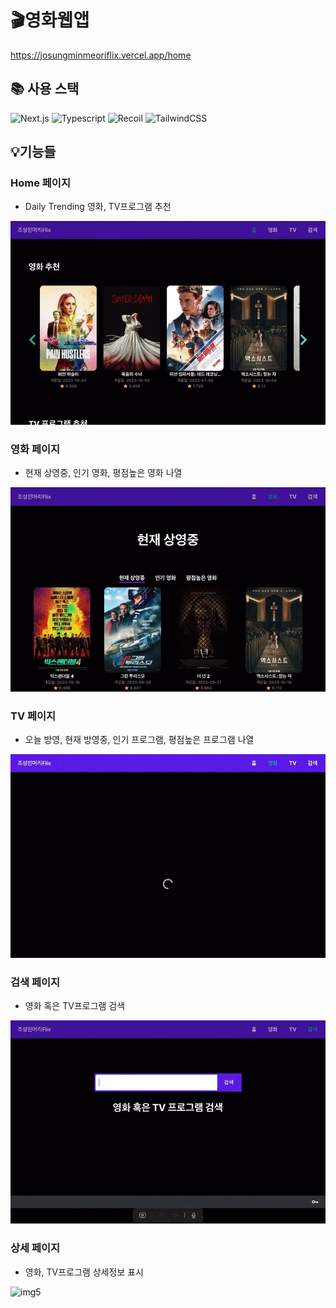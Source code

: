 # 🎬영화웹앱

https://josungminmeoriflix.vercel.app/home

## 📚 사용 스택

![Next.js](https://img.shields.io/badge/Next.js-000000?style=for-the-badge&logo=next.js&logoColor=white)
![Typescript](https://img.shields.io/badge/Typescript-3178C6?style=for-the-badge&logo=typescript&logoColor=white)
![Recoil](https://img.shields.io/badge/Recoil-3578E5?style=for-the-badge&logo=recoil&logoColor=white)
![TailwindCSS](https://img.shields.io/badge/TailwindCSS-06B6D4?style=for-the-badge&logo=tailwindcss&logoColor=white)

## 💡기능들

### **Home 페이지**

- Daily Trending 영화, TV프로그램 추천

![img1](./readmeImg/1.webp)

### **영화 페이지**

- 현재 상영중, 인기 영화, 평점높은 영화 나열

![img2](./readmeImg/2.webp)

### **TV 페이지**

- 오늘 방영, 현재 방영중, 인기 프로그램, 평점높은 프로그램 나열

![img3](./readmeImg/3.webp)

### **검색 페이지**

- 영화 혹은 TV프로그램 검색

![img4](./readmeImg/4.webp)

### **상세 페이지**

- 영화, TV프로그램 상세정보 표시

![img5](./readmeImg/5.webp)
